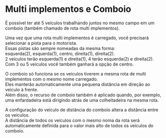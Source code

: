 # Multi implementos e Comboio
  
É possível ter até 5 veículos trabalhando juntos no mesmo campo em um comboio (também chamado de rota multi implementos).  

  
Uma vez que uma rota multi implementos é carregado, você precisará selecionar a pista para o motorista.  
Essas pistas são sempre nomeadas da mesma forma:  
esquerda(2), esquerda(1), centro, direita(1), direita(2).  
2 veículos terão esquerda(1) e direita(1), 4 terão esquerda(2) e direita(2).  
Com 3 ou 5 veículos você também ganhará a opção de centro.  

  
O comboio só funciona se os veículos tiverem a mesma rota de multi implementos com o mesmo nome carregado.  
Eles manterão automaticamente uma pequena distância em direção ao veículo à frente.  
Além disso, o recurso de comboio também é aplicado quando, por exemplo, uma enfardadeira está dirigindo atrás de uma colheitadeira na mesma rota.  

  
A configuração do veículo de distância do comboio altera a distância entre os veículos.  
A distância de todos os veículos com o mesmo noma da rota será automaticamente definida para o valor mais alto de todos os veículos do comboio.  
